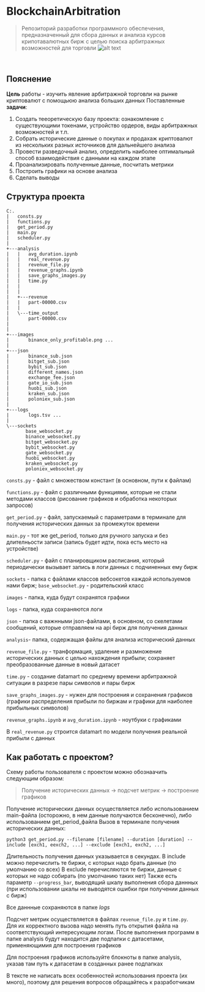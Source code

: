 # BlockchainArbitration
> Репозиторий разработки программного обеспечения, предназначенный для сбора данных и анализа курсов крипотавалютных бирж с целью поиска арбитражных возможностей для торговли
![alt text](https://github.com/Tronnert/crypto_7_12_22/blob/main/docs/meme.png?raw=true)
<br/>

## Пояснение
**Цель** работы - изучить явление арбитражной торговли на рынке криптовалют с помощьюю анализа больших данных
Поставленные **задачи**:
1. Создать тееоретическую базу проекта: ознакомление с существующими токенами, устройство ордеров, виды арбитражных возможностей и т.п.
2. Собрать исторические данные о покупах и продахаж криптовалют из нескольких разных источников для дальнейшего анализа
3. Провести разведочный анализ, определить наиболее оптимальный способ взаимодействия c данными на каждом этапе 
4. Проанализировать полученные данные, посчитать метрики
5. Построить графики на основе анализа
6. Сделать выводы

## Структура проекта

```
C:.
|   consts.py
|   functions.py
|   get_period.py
|   main.py
|   scheduler.py
|             
+---analysis
|   |   avg_duration.ipynb
|   |   real_revenue.py
|   |   revenue_file.py
|   |   revenue_graphs.ipynb
|   |   save_graphs_images.py
|   |   time.py
|   |   
|   |       
|   +---revenue
|   |   part-00000.csv
|   |
|   \---time_output
|       part-00000.csv
|           
|       
+---images
|       binance_only_profitable.png ...
|       
+---json
|       binance_sub.json
|       bitget_sub.json
|       bybit_sub.json
|       different_names.json
|       exchange_fee.json
|       gate_io_sub.json
|       huobi_sub.json
|       kraken_sub.json
|       poloniex_sub.json
|       
+---logs
|       logs.tsv ...
|       
\---sockets
       base_websocket.py
       binance_websocket.py
       bitget_websocket.py
       bybit_websocket.py
       gate_websocket.py
       huobi_websocket.py
       kraken_websocket.py
       poloniex_websocket.py
```
```consts.py``` - файл с множеством констант (в основном, пути к файлам) 

```functions.py``` - файл с различными функциями, которые не стали методами классов (рисование графиков и обработка некоторых запросов)

```get_period.py``` - файл, запускаемый с параметрами в терминале для получения исторических данных за промежуток времени

```main.py``` - тот же get_period, только для ручного запуска и без длителньости записи (запись будет идти, пока есть место на устройстве)

```scheduler.py``` - файл с планировщиком расписания, который периодически вызывает запись в логи данных с подчиненных ему бирж

```sockets``` - папка с файлами классов вебсокетов каждой используемов нами бирж; ```base_websocket.py``` - родительский класс

```images``` - папка, куда будут сохранятся графики

```logs``` - папка, куда сохраняются логи

```json``` - папка с важнными json-файлами, в основном, со скелетами сообщений, которые отправляем на api бирж для получения данных

```analysis```- папка, содержащая файлы для анализа исторический данных

```revenue_file.py``` - транформация, удаление и размножение исторических данных с целью нахождения прибыли; сохраняет преобразованные данные в новый датасет

```time.py``` - создание datamart по среднему времени арбитражной ситуации в разрезе пары символов и пары бирж

```save_graphs_images.py``` - нужен для построения и сохранения графиков (графики распределения прибыли по биржам и графики для наиболее прибыльных символов)

 ```revenue_graphs.ipynb``` и ```avg_duration.ipynb``` - ноутбуки с графиками

В ```real_revenue.py``` строится datamart по модели получения реальной прибыли с данных 


## Как работать с проектом?

Схему работы пользователя с проектом можно обознаачить следующим образом:
> Получение исторических данных -> подсчет метрик -> построение графиков

Получение исторических данных осуществляется либо использованием main-файла (осторожно, в нем данные получаются бесконечно), либо использованием get_period_файла
Вызов в терминале получения исторических данных:

```python3 get_period.py --filename [filename] --duration [duration] --include [exch1, eexch2, ...] --exclude [exch1, exch2, ...]```

Длительность получения данных указывается в секундах. 
В include можно перечислить те биржи, с которых надо брать данные (по умолчанию со всех)
В exclude перечисляются те биржи, данные с которых не надо собирать (по умолчанию таких нет)
Также есть параметр ```--progress_bar```, выводящий шкалу выполнения сбора даннных (при использовании шкалы не выводятся ошибки при получении данных с бирж)

Все даннные сохраняются в папке *logs*

Подсчет метрик осуществляется в файлах ```revenue_file.py``` и ```time.py```. Для их корректного вызова надо менять путь открытия файла на соответствующий интересующим логам. После выполнения программ в папке analysis будут находится две подпапки с датасетами, применяющимия для построения графиков

Для построения графиков используйте блокноты в папке analysis, указав там путь к датасетам в созданных ранее подпапках

В тексте не написать всех особенностей использования проекта (их много), поэтому для решения вопросов обращайтесь к разработчикам
